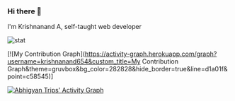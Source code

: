 ### Hi there 👋

<p> I'm Krishnanand A, self-taught web developer</p>
<img src="https://github-readme-stats.vercel.app/api?username=krishnanand654&show_icons=true&theme=gotham" alt="stat"/>

[![My Contribution Graph](https://activity-graph.herokuapp.com/graph?username=krishnanand654&custom_title=My Contribution Graph&theme=gruvbox&bg_color=282828&hide_border=true&line=d1a01f&point=c58545)]

[![Abhigyan Trips' Activity Graph](https://activity-graph.herokuapp.com/graph?username=abhigyantrips&custom_title=Abhigyan%20Trips's%20Contribution%20Graph&theme=gruvbox&bg_color=282828&hide_border=true&line=d1a01f&point=c58545)](https://abhigyantrips.dev)
